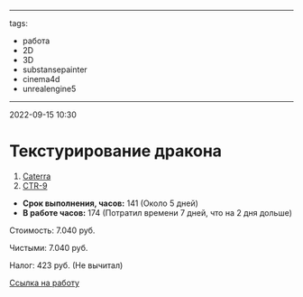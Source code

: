 
---
tags:
- работа
- 2D
- 3D
- substansepainter
- cinema4d
- unrealengine5
---

2022-09-15
10:30

# Текстурирование дракона

1.  [Caterra](https://caterragame.com/)
2.  [CTR-9](https://www.admaxcrm.com/browse/CTR-9)

-   **Cрок выполнения, часов:** 141 (Около 5 дней)
-   **В работе часов:** 174 (Потратил времени 7 дней, что на  2 дня дольше)

Стоимость: 7.040 руб.

Чистыми: 7.040 руб.

Налог: 423 руб. (Не вычитал)

[Ссылка на работу](https://disk.yandex.ru/d/TZCtDpN2b-1l3g)